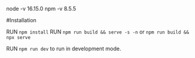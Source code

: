 node -v 16.15.0
npm -v 8.5.5

#Installation

RUN `npm install`
RUN `npm run build && serve -s -n` or `npm run build && npx serve`

RUN `npm run dev`
to run in development mode.
